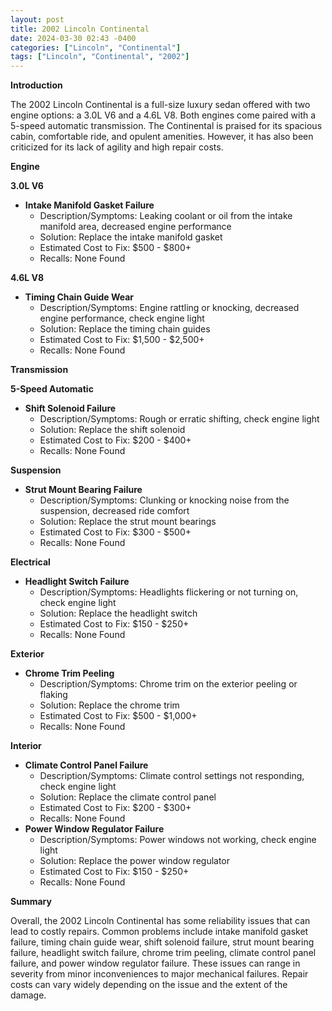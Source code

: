 ```yaml
---
layout: post
title: 2002 Lincoln Continental
date: 2024-03-30 02:43 -0400
categories: ["Lincoln", "Continental"]
tags: ["Lincoln", "Continental", "2002"]
---
```

**Introduction**

The 2002 Lincoln Continental is a full-size luxury sedan offered with two engine options: a 3.0L V6 and a 4.6L V8. Both engines come paired with a 5-speed automatic transmission. The Continental is praised for its spacious cabin, comfortable ride, and opulent amenities. However, it has also been criticized for its lack of agility and high repair costs.

**Engine**

**3.0L V6**

- **Intake Manifold Gasket Failure**
  - Description/Symptoms: Leaking coolant or oil from the intake manifold area, decreased engine performance
  - Solution: Replace the intake manifold gasket
  - Estimated Cost to Fix: $500 - $800+
  - Recalls: None Found

**4.6L V8**

- **Timing Chain Guide Wear**
  - Description/Symptoms: Engine rattling or knocking, decreased engine performance, check engine light
  - Solution: Replace the timing chain guides
  - Estimated Cost to Fix: $1,500 - $2,500+
  - Recalls: None Found

**Transmission**

**5-Speed Automatic**

- **Shift Solenoid Failure**
  - Description/Symptoms: Rough or erratic shifting, check engine light
  - Solution: Replace the shift solenoid
  - Estimated Cost to Fix: $200 - $400+
  - Recalls: None Found

**Suspension**

- **Strut Mount Bearing Failure**
  - Description/Symptoms: Clunking or knocking noise from the suspension, decreased ride comfort
  - Solution: Replace the strut mount bearings
  - Estimated Cost to Fix: $300 - $500+
  - Recalls: None Found

**Electrical**

- **Headlight Switch Failure**
  - Description/Symptoms: Headlights flickering or not turning on, check engine light
  - Solution: Replace the headlight switch
  - Estimated Cost to Fix: $150 - $250+
  - Recalls: None Found

**Exterior**

- **Chrome Trim Peeling**
  - Description/Symptoms: Chrome trim on the exterior peeling or flaking
  - Solution: Replace the chrome trim
  - Estimated Cost to Fix: $500 - $1,000+
  - Recalls: None Found

**Interior**

- **Climate Control Panel Failure**
  - Description/Symptoms: Climate control settings not responding, check engine light
  - Solution: Replace the climate control panel
  - Estimated Cost to Fix: $200 - $300+
  - Recalls: None Found
- **Power Window Regulator Failure**
  - Description/Symptoms: Power windows not working, check engine light
  - Solution: Replace the power window regulator
  - Estimated Cost to Fix: $150 - $250+
  - Recalls: None Found

**Summary**

Overall, the 2002 Lincoln Continental has some reliability issues that can lead to costly repairs. Common problems include intake manifold gasket failure, timing chain guide wear, shift solenoid failure, strut mount bearing failure, headlight switch failure, chrome trim peeling, climate control panel failure, and power window regulator failure. These issues can range in severity from minor inconveniences to major mechanical failures. Repair costs can vary widely depending on the issue and the extent of the damage.
